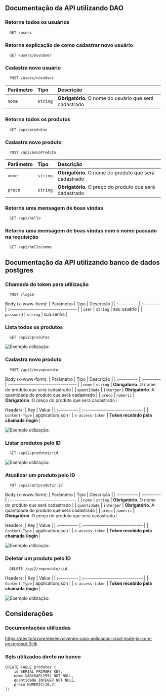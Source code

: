 
## Documentação da API utilizando DAO

### Retorna todos os usuários

```
  GET /users
```
### Retorna explicação de como cadastrar novo usuário

```
  GET /users/novoUser
```
### Cadastra novo usuário

```
  POST /users/novoUser
```

| Parâmetro   | Tipo       | Descrição                           |
| :---------- | :--------- | :---------------------------------- |
| `nome` | `string` | **Obrigatório**. O nome do usuário que será cadastrado |

### Retorna todos os produtos

```
  GET /api/produtos
```
### Cadastra novo produto

```
  POST /api/novoProduto
```

| Parâmetro   | Tipo       | Descrição                           |
| :---------- | :--------- | :---------------------------------- |
| `nome` | `string` | **Obrigatório**. O nome do produto que será cadastrado |
| `preco` | `string` | **Obrigatório**. O preço do produto que será cadastrado |

### Retorna uma mensagem de boas vindas

```
  GET /api/hello
```

### Retorna uma mensagem de boas vindas com o nome passado na requisição

```
  GET /api/hello/nome
```
## Documentação da API utilizando banco de dados postgres
### Chamada do token para utilização
```
  POST /login
```
Body (x-www-form):
| Parâmetro   | Tipo       | Descrição                           |
| :---------- | :--------- | :---------------------------------- |
| `user` | `string` | seu usuário |
| `password` | `string` | sua senha |

### Lista todos os produtos

```
  GET /api2/produtos
```
![Exemplo utilização: ](https://res.cloudinary.com/practicaldev/image/fetch/s--2aCuBfFH--/c_limit%2Cf_auto%2Cfl_progressive%2Cq_66%2Cw_880/https://s5.gifyu.com/images/postgresql-06.gif)

### Cadastra novo produto

```
  POST /api2/novoproduto
```
Body (x-www-form):
| Parâmetro   | Tipo       | Descrição                           |
| :---------- | :--------- | :---------------------------------- |
| `nome` | `string` | **Obrigatório**. O nome do produto que será cadastrado |
| `quantidade` | `interger` | **Obrigatório**. A quantidade do produto que será cadastrado |
| `preco` | `numeric` | **Obrigatório**. O preço do produto que será cadastrado |

Headers:
| Key            | Value                           |
| :----------    | :------------------------------ |
| `Content-Type` | application/json                |
| `x-access-token` | **Token recebido pela chamada /login** |

![Exemplo utilização: ](https://res.cloudinary.com/practicaldev/image/fetch/s--vEe4jhLh--/c_limit%2Cf_auto%2Cfl_progressive%2Cq_66%2Cw_880/https://s5.gifyu.com/images/postgresql-04.gif)

### Listar produtos pelo ID

```
  GET /api2/produtos/:id
```
![Exemplo utilização: ](https://res.cloudinary.com/practicaldev/image/fetch/s--pXy9pLeZ--/c_limit%2Cf_auto%2Cfl_progressive%2Cq_66%2Cw_880/https://s5.gifyu.com/images/postgresql-07.gif)

### Atualizar um produto pelo ID

```
  PUT /api2/attproduto/:id
```
Body (x-www-form):
| Parâmetro   | Tipo       | Descrição                           |
| :---------- | :--------- | :---------------------------------- |
| `nome` | `string` | **Obrigatório**. O nome do produto que será cadastrado |
| `quantidade` | `interger` | **Obrigatório**. A quantidade do produto que será cadastrado |
| `preco` | `numeric` | **Obrigatório**. O preço do produto que será cadastrado |

Headers:
| Key            | Value                           |
| :----------    | :------------------------------ |
| `Content-Type` | application/json                |
| `x-access-token` | **Token recebido pela chamada /login** |

![Exemplo utilização: ](https://res.cloudinary.com/practicaldev/image/fetch/s--D0J0mHVt--/c_limit%2Cf_auto%2Cfl_progressive%2Cq_66%2Cw_880/https://s5.gifyu.com/images/postgresql-08.gif)

### Deletar um produto pelo ID

```
  DELETE /api2/rmproduto/:id
```
Headers:
| Key            | Value                           |
| :----------    | :------------------------------ |
| `Content-Type` | application/json                |
| `x-access-token` | **Token recebido pela chamada /login** |

![Exemplo utilização: ](https://res.cloudinary.com/practicaldev/image/fetch/s--D0J0mHVt--/c_limit%2Cf_auto%2Cfl_progressive%2Cq_66%2Cw_880/https://s5.gifyu.com/images/postgresql-08.gif)


## Considerações 

### Documentações utilizadas
https://dev.to/azure/desenvolvendo-uma-aplicacao-crud-node-js-com-postgresql-3clk


### Sqls utilizados direto no banco
```
CREATE TABLE produtos (
    id SERIAL PRIMARY KEY,
    nome VARCHAR(255) NOT NULL,
    quantidade INTEGER NOT NULL,
    preco NUMERIC(10,2)
);
```